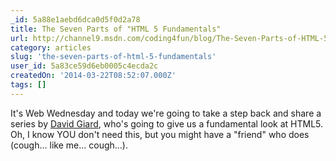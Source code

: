 ```yaml
---
_id: 5a88e1aebd6dca0d5f0d2a78
title: The Seven Parts of "HTML 5 Fundamentals"
url: http://channel9.msdn.com/coding4fun/blog/The-Seven-Parts-of-HTML-5-Fundamentals-
category: articles
slug: 'the-seven-parts-of-html-5-fundamentals'
user_id: 5a83ce59d6eb0005c4ecda2c
createdOn: '2014-03-22T08:52:07.000Z'
tags: []
---
```


It's Web Wednesday and today we're going to take a step back and share a series by <a href="http://www.davidgiard.com/" target="_blank">David Giard</a>, who's going to give us a fundamental look at HTML5. Oh, I know YOU don't need this, but you might have a "friend" who does (cough... like me... cough...).
